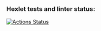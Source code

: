 ### Hexlet tests and linter status:
[![Actions Status](https://github.com/zhukata/fullstack-python-project-12/actions/workflows/hexlet-check.yml/badge.svg)](https://github.com/zhukata/fullstack-python-project-12/actions)